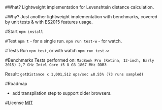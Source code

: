 #What?
Lightweight implementation for Levenshtein distance calculation.

#Why?
Just another lightweight implementation with benchmarks, covered by unit tests & with ES2015 features usage.

#Start
`npm install`

#Test
`npm t` - for a single run.
`npm run test-w` - for watch.

#Tests
Run `npm test`, or with watch `npm run test-w`

#Benchmarks
Tests performed on:
`MacBook Pro (Retina, 13-inch, Early 2015)
2,7 GHz Intel Core i5
8 GB 1867 MHz DDR3`

Result: `getDistance x 1,001,512 ops/sec ±8.55% (73 runs sampled)`

#Roadmap
- add transpilation step to support older browsers.

#License
[MIT](https://opensource.org/licenses/MIT)

